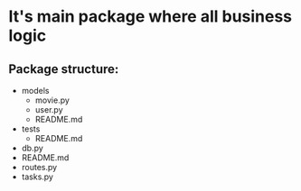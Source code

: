 # It's main package where all business logic

## Package structure:
+ models
  + movie.py
  + user.py
  + README.md
+ tests
  + README.md
+ db.py
+ README.md
+ routes.py
+ tasks.py